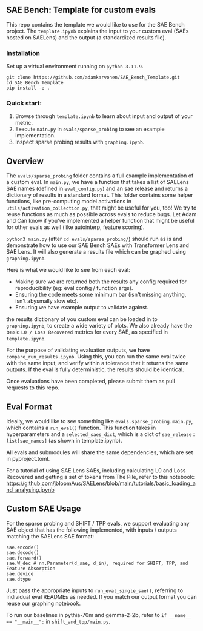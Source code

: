 ## SAE Bench: Template for custom evals

This repo contains the template we would like to use for the SAE Bench project. The `template.ipynb` explains the input to your custom eval (SAEs hosted on SAELens) and the output (a standardized results file).

### Installation
Set up a virtual environment running on `python 3.11.9`.
```
git clone https://github.com/adamkarvonen/SAE_Bench_Template.git
cd SAE_Bench_Template
pip install -e .
```

### Quick start:

1. Browse through `template.ipynb` to learn about input and output of your metric.
2. Execute `main.py` in `evals/sparse_probing` to see an example implementation.
3. Inspect sparse probing results with `graphing.ipynb`.

## Overview

The `evals/sparse_probing` folder contains a full example implementation of a custom eval. In `main.py`, we have a function that takes a list of SAELens SAE names (defined in `eval_config.py`) and an sae release and returns a dictionary of results in a standard format. This folder contains some helper functions, like pre-computing model activations in `utils/activation_collection.py`, that might be useful for you, too! We try to reuse functions as much as possible across evals to reduce bugs. Let Adam and Can know if you've implemented a helper function that might be useful for other evals as well (like autointerp, feature scoring). 

`python3 main.py` (after `cd evals/sparse_probing/`) should run as is and demonstrate how to use our SAE Bench SAEs with Transformer Lens and SAE Lens. It will also generate a results file which can be graphed using `graphing.ipynb`.

Here is what we would like to see from each eval:

- Making sure we are returned both the results any config required for reproducibility (eg: eval config / function args).
- Ensuring the code meets some minimum bar (isn't missing anything, isn't abysmally slow etc).
- Ensuring we have example output to validate against.

the results dictionary of you custom eval can be loaded in to `graphing.ipynb`, to create a wide variety of plots. We also already have the basic `L0 / Loss Recovered` metrics for every SAE, as specified in `template.ipynb`.

For the purpose of validating evaluation outputs, we have `compare_run_results.ipynb`. Using this, you can run the same eval twice with the same input, and verify within a tolerance that it returns the same outputs. If the eval is fully deterministic, the results should be identical.

Once evaluations have been completed, please submit them as pull requests to this repo.

## Eval Format

Ideally, we would like to see something like `evals.sparse_probing.main.py`, which contains a `run_eval()` function. This function takes in hyperparameters and a `selected_saes_dict`, which is a dict of `sae_release` : `list[sae_names]` (as shown in template.ipynb).

All evals and submodules will share the same dependencies, which are set in pyproject.toml.

For a tutorial of using SAE Lens SAEs, including calculating L0 and Loss Recovered and getting a set of tokens from The Pile, refer to this notebook: https://github.com/jbloomAus/SAELens/blob/main/tutorials/basic_loading_and_analysing.ipynb

## Custom SAE Usage

For the sparse probing and SHIFT / TPP evals, we support evaluating any SAE object that has the following implemented, with inputs / outputs matching the SAELens SAE format:

```
sae.encode()
sae.decode()
sae.forward()
sae.W_dec # nn.Parameter(d_sae, d_in), required for SHIFT, TPP, and Feature Absorption
sae.device
sae.dtype
```

Just pass the appropriate inputs to `run_eval_single_sae()`, referring to individual eval READMEs as needed. If you match our output format you can reuse our graphing notebook.

To run our baselines in pythia-70m and gemma-2-2b, refer to `if __name__ == "__main__":` in `shift_and_tpp/main.py`.